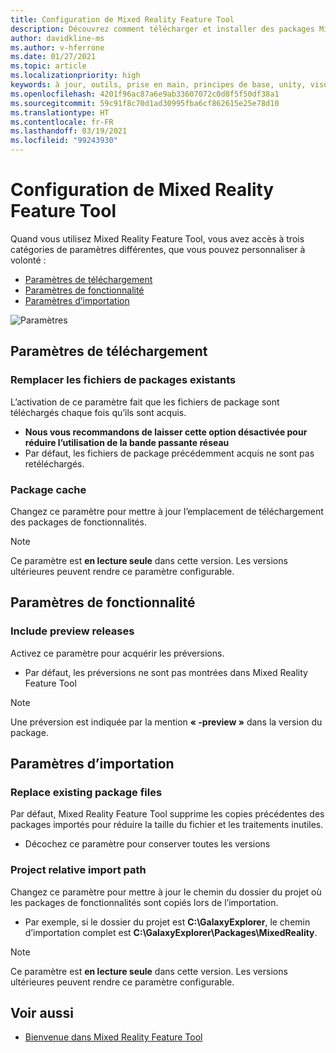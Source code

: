 ```yaml
---
title: Configuration de Mixed Reality Feature Tool
description: Découvrez comment télécharger et installer des packages Mixed Reality Unity à partir de Mixed Reality Feature Tool pour le développement HoloLens et VR.
author: davidkline-ms
ms.author: v-hferrone
ms.date: 01/27/2021
ms.topic: article
ms.localizationpriority: high
keywords: à jour, outils, prise en main, principes de base, unity, visual studio, toolkit, casque de réalité mixte, casque windows mixed reality, casque de réalité virtuelle, installation, Windows, HoloLens, émulateur, unreal, openxr
ms.openlocfilehash: 4201f96ac87a6e9ab33607072c0d8f5f50df38a1
ms.sourcegitcommit: 59c91f8c70d1ad30995fba6cf862615e25e78d10
ms.translationtype: HT
ms.contentlocale: fr-FR
ms.lasthandoff: 03/19/2021
ms.locfileid: "99243930"
---
```

# <a name="configuring-the-mixed-reality-feature-tool"></a>Configuration de Mixed Reality Feature Tool

Quand vous utilisez Mixed Reality Feature Tool, vous avez accès à trois catégories de paramètres différentes, que vous pouvez personnaliser à volonté :

* [Paramètres de téléchargement](#download-settings)
* [Paramètres de fonctionnalité](#feature-settings)
* [Paramètres d’importation](#import-settings)

![Paramètres](images/FeatureToolSettings.png)

## <a name="download-settings"></a>Paramètres de téléchargement

### <a name="overwrite-existing-package-files"></a>Remplacer les fichiers de packages existants

L’activation de ce paramètre fait que les fichiers de package sont téléchargés chaque fois qu’ils sont acquis. 
* **Nous vous recommandons de laisser cette option désactivée pour réduire l’utilisation de la bande passante réseau**
* Par défaut, les fichiers de package précédemment acquis ne sont pas retéléchargés.

### <a name="package-cache"></a>Package cache

Changez ce paramètre pour mettre à jour l’emplacement de téléchargement des packages de fonctionnalités.

> [!NOTE]
> Ce paramètre est **en lecture seule** dans cette version. Les versions ultérieures peuvent rendre ce paramètre configurable.

## <a name="feature-settings"></a>Paramètres de fonctionnalité

### <a name="include-preview-releases"></a>Include preview releases

Activez ce paramètre pour acquérir les préversions.
* Par défaut, les préversions ne sont pas montrées dans Mixed Reality Feature Tool 

> [!NOTE]
> Une préversion est indiquée par la mention **« -preview »** dans la version du package.

## <a name="import-settings"></a>Paramètres d’importation

### <a name="replace-existing-package-files"></a>Replace existing package files

Par défaut, Mixed Reality Feature Tool supprime les copies précédentes des packages importés pour réduire la taille du fichier et les traitements inutiles. 
* Décochez ce paramètre pour conserver toutes les versions

### <a name="project-relative-import-path"></a>Project relative import path

Changez ce paramètre pour mettre à jour le chemin du dossier du projet où les packages de fonctionnalités sont copiés lors de l’importation. 
* Par exemple, si le dossier du projet est **C:\GalaxyExplorer**, le chemin d’importation complet est **C:\GalaxyExplorer\Packages\MixedReality**.

> [!NOTE]
> Ce paramètre est **en lecture seule** dans cette version. Les versions ultérieures peuvent rendre ce paramètre configurable.

## <a name="see-also"></a>Voir aussi

- [Bienvenue dans Mixed Reality Feature Tool](welcome-to-mr-feature-tool.md)